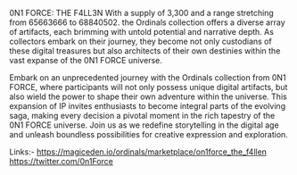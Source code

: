 0N1 FORCE: THE F4LL3N
With a supply of 3,300 and a range stretching from 65663666 to 68840502.
the Ordinals collection offers a diverse array of artifacts, each brimming with untold potential and narrative depth. 
As collectors embark on their journey, they become not only custodians of these digital treasures but also architects of their own destinies within the vast expanse of the 0N1 FORCE universe.

Embark on an unprecedented journey with the Ordinals collection from 0N1 FORCE, 
where participants will not only possess unique digital artifacts, but also wield the power to shape their own adventure within the universe. 
This expansion of IP invites enthusiasts to become integral parts of the evolving saga, making every decision a pivotal moment in the rich tapestry of the 0N1 FORCE universe. 
Join us as we redefine storytelling in the digital age and unleash boundless possibilities for creative expression and exploration.

Links:-
https://magiceden.io/ordinals/marketplace/on1force_the_f4llen
https://twitter.com/0n1Force
